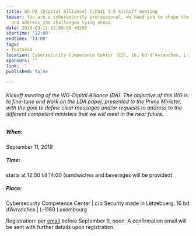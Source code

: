 ```yaml
---
title: WG-DA (Digital Alliance) CLUSIL 3.0 kickoff meeting
teaser: You are a cybersecurity professional, we need you to shape the common future
  and address the challenges lying ahead.
date: 2019-09-11 12:00:00 +0200
startime: '12:00'
endtime: '14:00'
tags:
- featured
location: Cybersecurity Competence Center (C3), 16, bd d'Avranches, L-1160 Luxembourg
sponsors: ''
link: ''
published: false

---
```

###### Kickoff meeting of the WG-Digital Alliance (DA). The objective of this WG is to fine-tune and work on the LDA paper, presented to the Prime Minister, with the goal to define clear messages and/or requests to address to the different competent ministers that we will meet in the near future.

##### When:

September 11, 2019

##### Time:

starts at 12:00 till 14:00 (sandwiches and beverages will be provided)

##### Place:

Cybersecurity Competence Center | c/o Security made in Lëtzebuerg, 16 bd d’Avranches | L-1160 Luxembourg

Registration:  per [email](mailto:secgen@clusil.lu) before September 9, noon. A confirmation email will be sent with further details upon registration.
